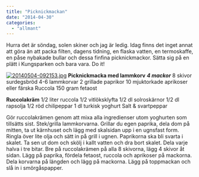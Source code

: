 ```yaml
---
title: "Picknickmackan"
date: "2014-04-30"
categories: 
  - "allmant"
---
```


Hurra det är söndag, solen skiner och jag är ledig. Idag finns det inget annat att göra än att packa filten, dagens tidning, en flaska vatten, en termoskaffe, en påse nybakade bullar och dessa finfina picknickmackor. Sätta sig på en plätt i Kungsparken och bara vara. Do it!  
  
[![20140504-092153.jpg](/static/img/20140504-092153.jpg)](http://import.local/wp-content/uploads/2014/05/20140504-092153.jpg) **Picknickmacka med lammkorv** **_4 mackor_** 8 skivor surdegsbröd 4-6 lammkorvar 2 grillade paprikor 10 mjuktorkade aprikoser eller färska Ruccola 150 gram fetaost

**Ruccolakräm** 1/2 liter ruccola 1/2 vitlöksklyfta 1/2 dl solroskärnor 1/2 dl rapsolja 1/2 röd chilipeppar 1 dl turkisk yoghurt Salt & svartpeppar

Gör ruccolakrämen genom att mixa alla ingredienser utom yoghurten som tillsätts sist. Stek/grilla lammkorvarna. Grillar du egen paprika, dela dom på mitten, ta ut kärnhuset och lägg med skalsidan upp i en ugnsfast form. Ringla över lite olja och sätt in på grill i ugnen. Paprikorna ska bli svarta i skalet. Ta sen ut dom och skölj i kallt vatten och dra bort skalet. Dela varje halva i tre bitar. Bre på ruccolakrämen på alla 8 skivorna, lägg 4 skivor åt sidan. Lägg på paprika, fördela fetaost, ruccola och aprikoser på mackorna. Dela korvarna på längden och lägg på mackorna. Lägg på toppmackan och slå in i smörgåspapper.
